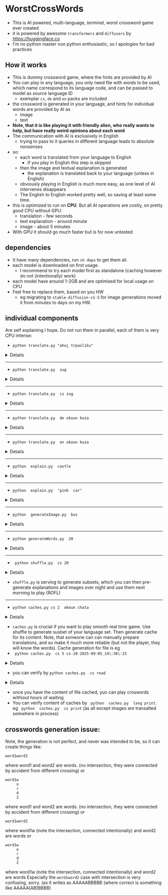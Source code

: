 # WorstCrossWords
 * This is AI powered, multi-language, *terminal*,  worst crossword game ever created
 * it is powered by awesome `transformers` and `diffusers` by https://huggingface.co
 * I'm no python master non python enthusiastic, so I apologies for bad practices

## How it works
 * This is dummy crossword game, where the hints are provided by AI
 * You can play in any language, you only need file with words to be used, which name correspond to its language code, and can be passed to model as source language ID
   * exemplar `cs`, `de` and `en` packs are included
 * the crossword is generated in your language, and hints for individual words are provided by AI as
   * image
   * text
 * **Note, that it is like playing it with friendly alien, who really wants to help, but have really weird opinions about each word**
 * The communication with AI is exclusively in English
   * trying to pass to it queries in different language leads to absolute nonsenses
 * so:
   * each word is translated from your language to English
     * if you play in English this step is skipped 
   * then the image and textual explanation is generated
     * the explanation is translated back to your language (unless in English)
   *  obviously playing in English is much more easy, as one level of AI intervenes disappears
     * The English to English worked pretty well, so saving at least some time.
 * this is optimized to run on **CPU**. But all AI operations are costly, on pretty good CPU without GPU:
   * translation - few seconds
   * text explanation - around minute
   * image - about 5 minutes
 * With GPU it should go much faster but is for now untested

## dependencies
 * It have many dependencies, run `sh deps` to get them all.
 * each model is downloaded on first usage.
   * I recommend to try each model first as standalone (caching however do not (intentionally) work)
 * each model have around 1-2GB and are optimised for local usage on CPU
 * Feel free to replace them, based on you HW
   * eg migrating to `stable-diffusion-v1-5` for image generations moved it from minutes to days on my HW.

## individual components
Are self explaining I hope. Do not run them in parallel, each of them is very CPU intense:
 * `python translate.py "ahoj trpaslíku"`
<details>
 
```
hello puppy
```
</details>
<hr>

 *  `python translate.py  zug`
<details>
 
```
tough
```
</details>
<hr>

 *  `python translate.py  cs zug`
<details>
 
```
záhoda
```
</details>
<hr>

 *  `python translate.py  de okoun koza`
<details>
 
```
okoun->umgeben
koza->ziege
```
</details>
<hr>

 *  `python translate.py  en okoun koza`
<details>
 
```
okoun->admin
koza->cottage
```
Wait, realy???
</details>
<hr>

 * `python  explain.py  castle`
<details>
 
```
explain castle in english without using word castle in dutch.

a:

not sure what you mean by "english castle in dutch". i think you're talking about a castle in english, and that the castle is located in a city in dutch. 
the main difference is that in dutch castles are not castles in english, they are fortified (ie. built on a hill). the word castle in english can also refer to a building or a place, but it can be used without the "in" word.
a castle is used as a noun, as a relative, or as an adjective. the definition of a castle in english is:

a fortified structure built on a hill, often defended or defended against the sea

but if you are trying to talk about the castle being located in a certain city in dutch, then the place could be in the city in dutch or even in the city the castle is located, without the words castle in english being used. 
so your question seems to be:
how do i find all the castles in english?
```
</details>
<hr>

 * `python  explain.py  "pink  car"`
<details>
 
```
pink  car-shark 
"cease to do the things you know not, 
cease to dream the things that you know not."

—from aeschylus, _seven against thebes_

so what has this got to do with my career? aeschylus is on his way to the athenian stadium, where the greatest of the city's athletic contests is being held. his audience has assembled to watch him perform a greek choral show, and they'd like him to sing a verse from his _seven against thebes_ to them.

when he was told that he couldn't actually sing the chorus, he tried it anyway. it was an effective idea: 

_now a little bird, winged like a dove,_

_catches a passing ship, takes it home_

_with it, in its nest, i say to all_

_that are the birds of heaven above,_

_come and see all the lovely sights_

_the bird has to tell us of_.
```
</details>
<hr>

 * `python  generateImage.py  bus`
<details>
![bus by ai](https://github.com/user-attachments/assets/2e674011-9f6b-48ab-96b5-17e31641a8f1)
</details>
 <hr>

 * `python generateWords.py  20`
<details>
 
```
reding all interesting words in cs
Loaded 23219 words
A: 7,4> madrigal (8)
B: 8,0ˇ bysta (5)
C: 14,0ˇ dikalciumfosfát (15)
D: 10,2> vratka (6)
E: 12,0> nadhled (7)
F: 10,6> pramice (7)
G: 18,0ˇ dodavatelka (11)
H: 18,4> vozík (5)
I: 16,4ˇ ořech (5)
J: 10,6ˇ pitvorka (8)
K: 22,4ˇ klatba (6)
L: 14,14> trinitron (9)
M: 4,12> knihařka (8)
N: 8,8ˇ tečka (5)
. . . . . . . . b . . . n a d h l e d . . . . .
. . . . . . . . y . . . . . i . . . o . . . . .
. . . . . . . . s . v r a t k a . . d . . . . .
. . . . . . . . t . . . . . a . . . a . . . . .
. . . . . . . m a d r i g a l . o . v o z í k .
. . . . . . . . . . . . . . c . ř . a . . . l .
. . . . . . . . . . p r a m i c e . t . . . a .
. . . . . . . . . . i . . . u . c . e . . . t .
. . . . . . . . t . t . . . m . h . l . . . b .
. . . . . . . . e . v . . . f . . . k . . . a .
. . . . . . . . č . o . . . o . . . a . . . . .
. . . . . . . . k . r . . . s . . . . . . . . .
. . . . k n i h a ř k a . . f . . . . . . . . .
. . . . . . . . . . a . . . á . . . . . . . . .
. . . . . . . . . . . . . . t r i n i t r o n .

. . . . . . . . B . . . E E E E E E G . . . . .
. . . . . . . . B . . . . . C . . . G . . . . .
. . . . . . . . B . D D D D D D . . G . . . . .
. . . . . . . . B . . . . . C . . . G . . . . .
. . . . . . . A B A A A A A C . I . H H H H K .
. . . . . . . . . . . . . . C . I . G . . . K .
. . . . . . . . . . J F F F F F I . G . . . K .
. . . . . . . . . . J . . . C . I . G . . . K .
. . . . . . . . N . J . . . C . I . G . . . K .
. . . . . . . . N . J . . . C . . . G . . . K .
. . . . . . . . N . J . . . C . . . G . . . . .
. . . . . . . . N . J . . . C . . . . . . . . .
. . . . M M M M N M M M . . C . . . . . . . . .
. . . . . . . . . . J . . . C . . . . . . . . .
. . . . . . . . . . . . . . L L L L L L L L L .
pitvorka
ok!
. . . . . . . . B . . . E E E E E E G . . . . .
. . . . . . . . B . . . . . C . . . G . . . . .
. . . . . . . . B . D D D D D D . . G . . . . .
. . . . . . . . B . . . . . C . . . G . . . . .
. . . . . . . A B A A A A A C . I . H H H H K .
. . . . . . . . . . . . . . C . I . G . . . K .
. . . . . . . . . . p F F F F F I . G . . . K .
. . . . . . . . . . i . . . C . I . G . . . K .
. . . . . . . . N . t . . . C . I . G . . . K .
. . . . . . . . N . v . . . C . . . G . . . K .
. . . . . . . . N . o . . . C . . . G . . . . .
. . . . . . . . N . r . . . C . . . . . . . . .
. . . . M M M M N M k M . . C . . . . . . . . .
. . . . . . . . . . a . . . C . . . . . . . . .
. . . . . . . . . . . . . . L L L L L L L L L .
```
</details>
<hr>

 * ` python shuffle.py  cs 20`
<details>

```
reding all interesting words in cs
Loaded 23219 words
Written 20 to cs-20-2025-09-05_14:36:15
```
```
cat cs-20-2025-09-05_14\:36\:15 
dálkařka
konkurs
sypavka
primabalerína
příraz
kudlička
blaženka
plachetnice
mravouka
překládka
autoatlas
předkrm
káhira
šedesátina
podbíječka
francouzák
eiffelka
dichlorid
afganistan
barbiturát
```
</details>

   * `shuffle.py` is serving to generate subsets, which you can then pre-generate explanations and images over night and use them next morning to play (ROFL)
   <hr>

 * `python caches.py cs 2  okoun chata`
<details>

```
...
done: 2025-09-05_17:26:04 - 2025-09-05_18:11:33
okoun->admin
cache/explanations/cs/c2RmdWlrbG9naGRmZmtsYWRtaW4xshkhilkdfseyula.txt
cache/images/c2RmdWlrbG9naGRmZmtsYWRtaW4xshkhilkdfseyula.jpg
chata->chat
cache/explanations/cs/c2RmdWlrbG9naGRmZmtsY2hhdDE=shkhilkdfseyula.txt
cache/images/c2RmdWlrbG9naGRmZmtsY2hhdDE=shkhilkdfseyula.jpg
okoun->admin
cache/explanations/cs/c2RmdWlrbG9naGRmZmtsYWRtaW4yshkhilkdfseyula.txt
cache/images/c2RmdWlrbG9naGRmZmtsYWRtaW4yshkhilkdfseyula.jpg
chata->chat
cache/explanations/cs/c2RmdWlrbG9naGRmZmtsY2hhdDI=shkhilkdfseyula.txt
cache/images/c2RmdWlrbG9naGRmZmtsY2hhdDI=shkhilkdfseyula.jpg

```
note the times...
</details>

   * `caches.py` is crucial if you want to play smooth real time game.
   Use shuffle to generate susbet of your language set. Then generate cache for its content. Note, that someone can  can manually prepare translations, and so make it much more reliable (but not the player, they will know the words). Cache generation for file is eg
   * ` python caches.py  cs 5 cs-20-2025-09-05_14\:36\:15`
<details>

```
$ python caches.py  cs 5 cs-20-2025-09-05_14\:36\:15 
reding all interesting words in cs-20-2025-09-05_14:36:15
Loaded 20 words
reding cache/transaltions/cs2en cache
Loaded 12 cache items
1/100 dálkařka(1)
  Translating!
The tokenizer class you load from this checkpoint is not the same type as the class this function is called from. It may result in unexpected tokenization. 
The tokenizer class you load from this checkpoint is 'M2M100Tokenizer'. 
The class this function is called from is 'SMALL100Tokenizer'.
 -> distance (translated)
saved 13 items to cache
  Explaining!
...
done: 2025-09-05_18:21:50 - 2025-09-06_06:29:16
dálkařka->distance
cache/explanations/cs/c2RmdWlrbG9naGRmZmtsZGlzdGFuY2Uxshkhilkdfseyula.txt
cache/images/c2RmdWlrbG9naGRmZmtsZGlzdGFuY2Uxshkhilkdfseyula.jpg
konkurs->competition
...
barbiturát->barbiturate
cache/explanations/cs/c2RmdWlrbG9naGRmZmtsYmFyYml0dXJhdGU1shkhilkdfseyula.txt
cache/images/c2RmdWlrbG9naGRmZmtsYmFyYml0dXJhdGU1shkhilkdfseyula.jpg
```
</details>

   * you can verify by `python caches.py  cs read`
<details>

```
Translation cache content for cs
reding cache/transaltions/cs2en cache
Loaded 32 cache items
32 items
  'neutrál' to en is : neutral
  'čert' to en is : devil
...
  'afganistan' to en is : afghanistan
  'barbiturát' to en is : barbiturate
Explanations cache for cs is cache/explanations/cs
116 items
  'primaballerine3'(537b) saved as: c2RmdWlrbG9naGRmZmtscHJpbWFiYWxsZXJpbmUzshkhilkdfseyula.txt
  'cucumber5'(714b) saved as: c2RmdWlrbG9naGRmZmtsY3VjdW1iZXI1shkhilkdfseyula.txt
  'afghanistan2'(794b) saved as: c2RmdWlrbG9naGRmZmtsYWZnaGFuaXN0YW4yshkhilkdfseyula.txt
  'explanation3'(731b) saved as: c2RmdWlrbG9naGRmZmtsZXhwbGFuYXRpb24zshkhilkdfseyula.txt
..
  'cucumber2'(632b) saved as: c2RmdWlrbG9naGRmZmtsY3VjdW1iZXIyshkhilkdfseyula.txt
  'competition2'(825b) saved as: c2RmdWlrbG9naGRmZmtsY29tcGV0aXRpb24yshkhilkdfseyula.txt
  'translation5'(942b) saved as: c2RmdWlrbG9naGRmZmtsdHJhbnNsYXRpb241shkhilkdfseyula.txt
Image cache (shared for al languages)  is cache/images
116 items
  'neutral1'(27245b) saved as: c2RmdWlrbG9naGRmZmtsbmV1dHJhbDE=shkhilkdfseyula.jpg
  'cucumber2'(52111b) saved as: c2RmdWlrbG9naGRmZmtsY3VjdW1iZXIyshkhilkdfseyula.jpg
  'cottage1'(71941b) saved as: c2RmdWlrbG9naGRmZmtsY290dGFnZTE=shkhilkdfseyula.jpg
  'competition2'(60793b) saved as: c2RmdWlrbG9naGRmZmtsY29tcGV0aXRpb24yshkhilkdfseyula.jpg
 ...
  'prefeeding5'(39411b) saved as: c2RmdWlrbG9naGRmZmtscHJlZmVlZGluZzU=shkhilkdfseyula.jpg
  'conclusion2'(45016b) saved as: c2RmdWlrbG9naGRmZmtsY29uY2x1c2lvbjI=shkhilkdfseyula.jpg
  'afghanistan1'(65626b) saved as: c2RmdWlrbG9naGRmZmtsYWZnaGFuaXN0YW4xshkhilkdfseyula.jpg

```
</details>

   * once you have the content of file cached, yuo can play croswords withiout hours of waiting
   * You can verify content of caches by ` python  caches.py  lang print`. eg ` python  caches.py  cs print` (as all except images are transalted somwhere in process)

## crosswords generation issue:
Note, the generation is not perfect, and never was intended to be, so it can create things like:
```
word1word2
```
where word1 and word2 are words. (no intersection, they were connected by accident from different crossing)
or
```
word1w
     o
     r
     d
     2
```
where word1 and word2 are words. (no intersection, they were connected by accident from different crossing)
or
```
word1word2
```
where word1w (note the intersection, connected intentionally) and word2 are words
or
```
word1w
     o
     r
     d
     2
```
where word1w (note the intersection, connected intentionally) and word2 are words
Especially the `word1word2` case with intersection is very confusing, sorry. (as it writes as AAAAABBBBB (where correct is something like AAAAA(AB)BBBB)



